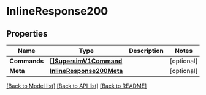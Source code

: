 # InlineResponse200

## Properties

Name | Type | Description | Notes
------------ | ------------- | ------------- | -------------
**Commands** | [**[]SupersimV1Command**](supersim.v1.command.md) |  | [optional] 
**Meta** | [**InlineResponse200Meta**](inline_response_200_meta.md) |  | [optional] 

[[Back to Model list]](../README.md#documentation-for-models) [[Back to API list]](../README.md#documentation-for-api-endpoints) [[Back to README]](../README.md)


